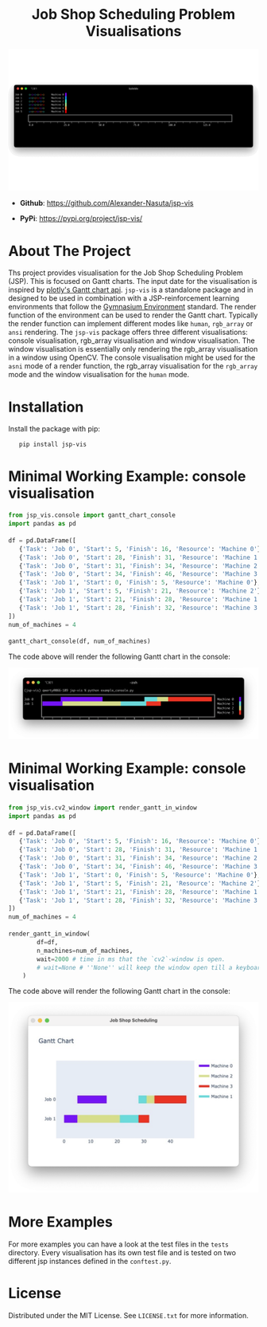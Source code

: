 

<div id="top"></div>

<!-- PROJECT LOGO -->
<br />
<div align="center">
   <!--
  <a href="https://cybernetics-lab.de/">
    <img src="https://github.com/Alexander-Nasuta/graph-jsp-env/raw/master/resources/readme_images/logo.png">
  </a>
   -->

  <h1 align="center">
     Job Shop Scheduling Problem Visualisations
  </h1>


</div>

![](https://raw.githubusercontent.com/Alexander-Nasuta/jsp-vis/main/resources/ft06_console.gif)

- **Github**: https://github.com/Alexander-Nasuta/jsp-vis

- **PyPi**: https://pypi.org/project/jsp-vis/


# About The Project
Ths project provides visualisation for the Job Shop Scheduling Problem (JSP).
This is focused on Gantt charts. The input date for the visualisation is inspired by [plotly's Gantt chart api](https://plotly.com/python/gantt/). 
`jsp-vis` is a standalone package and in designed to be used in combination with a JSP-reinforcement learning environments that follow the [Gymnasium Environment](https://gymnasium.farama.org/) standard.
The render function of the environment can be used to render the Gantt chart.
Typically the render function can implement different modes like `human`, `rgb_array` or `ansi` rendering.
The `jsp-vis` package offers three different visualisations: console visualisation, rgb_array visualisation and window visualisation.
The window visualisation is essentially only rendering the rgb_array visualisation in a window using OpenCV.
The console visualisation might be used for the `asni` mode of a render function, the rgb_array visualisation for the `rgb_array` mode and the window visualisation for the `human` mode.

# Installation

Install the package with pip:
```
   pip install jsp-vis
```

# Minimal Working Example: console visualisation

```python
from jsp_vis.console import gantt_chart_console
import pandas as pd

df = pd.DataFrame([
   {'Task': 'Job 0', 'Start': 5, 'Finish': 16, 'Resource': 'Machine 0'},
   {'Task': 'Job 0', 'Start': 28, 'Finish': 31, 'Resource': 'Machine 1'},
   {'Task': 'Job 0', 'Start': 31, 'Finish': 34, 'Resource': 'Machine 2'},
   {'Task': 'Job 0', 'Start': 34, 'Finish': 46, 'Resource': 'Machine 3'},
   {'Task': 'Job 1', 'Start': 0, 'Finish': 5, 'Resource': 'Machine 0'},
   {'Task': 'Job 1', 'Start': 5, 'Finish': 21, 'Resource': 'Machine 2'},
   {'Task': 'Job 1', 'Start': 21, 'Finish': 28, 'Resource': 'Machine 1'},
   {'Task': 'Job 1', 'Start': 28, 'Finish': 32, 'Resource': 'Machine 3'}
])
num_of_machines = 4

gantt_chart_console(df, num_of_machines)
```
The code above will render the following Gantt chart in the console:

![](https://raw.githubusercontent.com/Alexander-Nasuta/jsp-vis/main/resources/example_console.png)

# Minimal Working Example: console visualisation

```python
from jsp_vis.cv2_window import render_gantt_in_window
import pandas as pd

df = pd.DataFrame([
   {'Task': 'Job 0', 'Start': 5, 'Finish': 16, 'Resource': 'Machine 0'},
   {'Task': 'Job 0', 'Start': 28, 'Finish': 31, 'Resource': 'Machine 1'},
   {'Task': 'Job 0', 'Start': 31, 'Finish': 34, 'Resource': 'Machine 2'},
   {'Task': 'Job 0', 'Start': 34, 'Finish': 46, 'Resource': 'Machine 3'},
   {'Task': 'Job 1', 'Start': 0, 'Finish': 5, 'Resource': 'Machine 0'},
   {'Task': 'Job 1', 'Start': 5, 'Finish': 21, 'Resource': 'Machine 2'},
   {'Task': 'Job 1', 'Start': 21, 'Finish': 28, 'Resource': 'Machine 1'},
   {'Task': 'Job 1', 'Start': 28, 'Finish': 32, 'Resource': 'Machine 3'}
])
num_of_machines = 4

render_gantt_in_window(
        df=df,
        n_machines=num_of_machines,
        wait=2000 # time in ms that the `cv2`-window is open.
        # wait=None # ''None'' will keep the window open till a keyboard occurs.
    )
```

The code above will render the following Gantt chart in the console:

![](https://raw.githubusercontent.com/Alexander-Nasuta/jsp-vis/main/resources/example_window.png)


# More Examples
For more examples you can have a look at the test files in the `tests` directory.
Every visualisation has its own test file and is tested on two different jsp instances defined in the `conftest.py`.

# License

Distributed under the MIT License. See `LICENSE.txt` for more information.

<!-- MARKDOWN LINKS & IMAGES todo: add Github, Linked in etc.-->
<!-- https://www.markdownguide.org/basic-syntax/#reference-style-links -->
[screenshot]: resources/readme_images/screenshot.png


